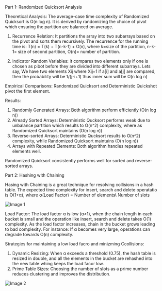 Part 1: Randomized Quicksort Analysis

Theoretical Analysis: 
The average-case time complexity of Randomized Quicksort is O(n log n). It is derived by randomizing the choice of pivot which ensuring the partition are balanced on average. 

1. Recurrence Relation: It partitions the array into two subarrays based on the pivot and sorts them recursively.
The recurrence for the running time is: T(n) = T(k) + T(n-k-1) + O(n), where 
k=size of the partition,
n-k-1= size of second partition, 
O(n)= number of partition.

2. Indicator Random Variables: It compares two elements only if one is chosen as pibot before they are divided into different subarrays. 
Lets say,
We have two elements Xij where Xij=1 if a[i] and a[j] are compared, then the probability will be 1/(j-i+1) thus inner sum will be O(n log n)

Empirical Comparisons:
Randomized Quicksort and Deterministic Quickshot pivot the first element.

Results: 

1. Randomly Generated Arrays: Both algorithm perform efficiently (O(n log n))
2. Already Sorted Arrays: Deterministic Qucksort performs weak due to unbalance partition which results to O(n^2) complexity, where as Randomized Quicksort maintains (O(n log n))
3. Reverse-sorted Arrays: Deterministic Qucksort results to O(n^2) complexity, while Randomized Quicksort maintains (O(n log n))
4. Arrays with Repeated Elements: Both algorithm handles repeated elements well.

Randomized Quicksort consistently performs well for sorted and reverse-sorted arrays.



Part 2: Hashing with Chaining

Hasing with Chaining is a great technique for resolving collisions in a hash table. The expected time complexity for insert, search and delete operatatio is O(1+α), where
α(Load Factor) = Number of elements\ Number of slots

![Image 1](/Assignment3-Algorithm-Efficiency/1.png)

Load Factor:
The load factor α is low (α<1), when the chain length in each bucket is small and the operation like insert, search and delete takes O(1) complexity.
As the load factor increases, chain in the bucket grows leading to bad complexity. 
For instance: If α becomes very large, operations can degrade towards O(n) complexity.

Strategies for maintaining a low load facro and minizming Ccollisions:
1. Dynamic Resizing: When α exceeds a threshold (0.75), the hash table is resized in double, and all the elements in the bucket are rehashed into the new table whing keeps the load facor low.
2. Prime Table Sizes: Choosing the number of slots as a prime number reduces clustering and improves the distribution.

![Image 2](/Assignment3-Algorithm-Efficiency/2.png)
